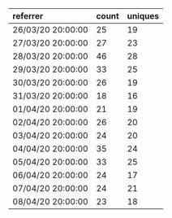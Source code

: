 | referrer          | count | uniques |
| :---------------- | :---- | :------ |
| 26/03/20 20:00:00 | 25    | 19      |
| 27/03/20 20:00:00 | 27    | 23      |
| 28/03/20 20:00:00 | 46    | 28      |
| 29/03/20 20:00:00 | 33    | 25      |
| 30/03/20 20:00:00 | 26    | 19      |
| 31/03/20 20:00:00 | 18    | 16      |
| 01/04/20 20:00:00 | 21    | 19      |
| 02/04/20 20:00:00 | 26    | 20      |
| 03/04/20 20:00:00 | 24    | 20      |
| 04/04/20 20:00:00 | 35    | 24      |
| 05/04/20 20:00:00 | 33    | 25      |
| 06/04/20 20:00:00 | 24    | 17      |
| 07/04/20 20:00:00 | 24    | 21      |
| 08/04/20 20:00:00 | 23    | 18      |